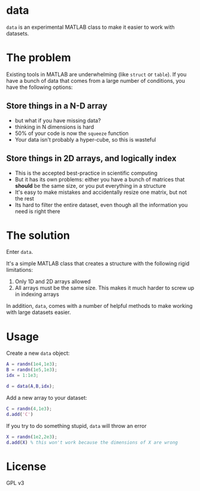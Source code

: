 # data

`data` is an experimental MATLAB class to make it easier to work with datasets.

# The problem

Existing tools in MATLAB are underwhelming (like `struct` or `table`). If you have a bunch of data that comes from a large number of conditions, you have the following options:

## Store things in a N-D array

* but what if you have missing data?
* thinking in N dimensions is hard
* 50% of your code is now the `squeeze` function
* Your data isn't probably a hyper-cube, so this is wasteful

## Store things in 2D arrays, and logically index

* This is the accepted best-practice in scientific computing 
* But it has its own problems: either you have a bunch of matrices that **should** be the same size, or you put everything in a structure
* It's easy to make mistakes and accidentally resize one matrix, but not the rest
* Its hard to filter the entire dataset, even though all the information you need is right there

# The solution

Enter `data`. 

It's a simple MATLAB class that creates a structure with the following rigid limitations:

1. Only 1D and 2D arrays allowed
2. All arrays must be the same size. This makes it much harder to screw up in indexing arrays 

In addition, `data`, comes with a number of helpful methods to make working with large datasets easier. 

# Usage

Create a new `data` object:

```matlab
A = randn(1e4,1e3);
B = randn(1e5,1e3);
idx = 1:1e3;

d = data(A,B,idx);
```

Add a new array to your dataset:

```matlab
C = randn(4,1e3);
d.add('C')
```

If you try to do something stupid, `data` will throw an error

```matlab
X = randn(1e2,2e3);
d.add(X) % this won't work because the dimensions of X are wrong
```

# License

GPL v3